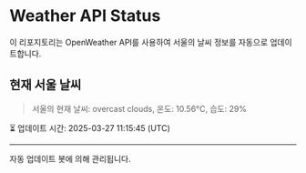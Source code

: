 
# Weather API Status

이 리포지토리는 OpenWeather API를 사용하여 서울의 날씨 정보를 자동으로 업데이트합니다.

## 현재 서울 날씨
> 서울의 현재 날씨: overcast clouds, 온도: 10.56°C, 습도: 29%

⏳ 업데이트 시간: 2025-03-27 11:15:45 (UTC)

---
자동 업데이트 봇에 의해 관리됩니다.
